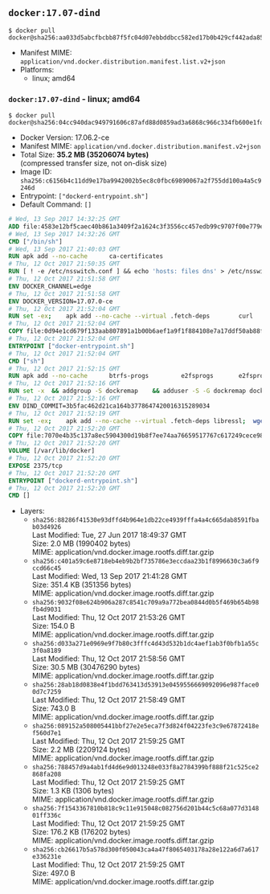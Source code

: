 ## `docker:17.07-dind`

```console
$ docker pull docker@sha256:aa033d5abcfbcbb87f5fc04d07ebbddbcc582ed17b0b429cf442ada85851f1bc
```

-	Manifest MIME: `application/vnd.docker.distribution.manifest.list.v2+json`
-	Platforms:
	-	linux; amd64

### `docker:17.07-dind` - linux; amd64

```console
$ docker pull docker@sha256:04cc940dac949791606c87afd88d0859ad3a6868c966c334fb600e1fd27426f9
```

-	Docker Version: 17.06.2-ce
-	Manifest MIME: `application/vnd.docker.distribution.manifest.v2+json`
-	Total Size: **35.2 MB (35206074 bytes)**  
	(compressed transfer size, not on-disk size)
-	Image ID: `sha256:c6156b4c11dd9e17ba9942002b5ec8c0fbc69890067a2f755dd100a4a5c9246d`
-	Entrypoint: `["dockerd-entrypoint.sh"]`
-	Default Command: `[]`

```dockerfile
# Wed, 13 Sep 2017 14:32:25 GMT
ADD file:4583e12bf5caec40b861a3409f2a1624c3f3556cc457edb99c9707f00e779e45 in / 
# Wed, 13 Sep 2017 14:32:26 GMT
CMD ["/bin/sh"]
# Wed, 13 Sep 2017 21:40:03 GMT
RUN apk add --no-cache 		ca-certificates
# Thu, 12 Oct 2017 21:50:35 GMT
RUN [ ! -e /etc/nsswitch.conf ] && echo 'hosts: files dns' > /etc/nsswitch.conf
# Thu, 12 Oct 2017 21:51:58 GMT
ENV DOCKER_CHANNEL=edge
# Thu, 12 Oct 2017 21:51:58 GMT
ENV DOCKER_VERSION=17.07.0-ce
# Thu, 12 Oct 2017 21:52:04 GMT
RUN set -ex; 	apk add --no-cache --virtual .fetch-deps 		curl 		tar 	; 		apkArch="$(apk --print-arch)"; 	case "$apkArch" in 		x86_64) dockerArch='x86_64' ;; 		s390x) dockerArch='s390x' ;; 		*) echo >&2 "error: unsupported architecture ($apkArch)"; exit 1 ;;	esac; 		if ! curl -fL -o docker.tgz "https://download.docker.com/linux/static/${DOCKER_CHANNEL}/${dockerArch}/docker-${DOCKER_VERSION}.tgz"; then 		echo >&2 "error: failed to download 'docker-${DOCKER_VERSION}' from '${DOCKER_CHANNEL}' for '${dockerArch}'"; 		exit 1; 	fi; 		tar --extract 		--file docker.tgz 		--strip-components 1 		--directory /usr/local/bin/ 	; 	rm docker.tgz; 		apk del .fetch-deps; 		dockerd -v; 	docker -v
# Thu, 12 Oct 2017 21:52:04 GMT
COPY file:0d94e1cd679f133aab807891a1b00b6aef1a9f1f884108e7a17ddf50ab88f1fb in /usr/local/bin/ 
# Thu, 12 Oct 2017 21:52:04 GMT
ENTRYPOINT ["docker-entrypoint.sh"]
# Thu, 12 Oct 2017 21:52:04 GMT
CMD ["sh"]
# Thu, 12 Oct 2017 21:52:15 GMT
RUN apk add --no-cache 		btrfs-progs 		e2fsprogs 		e2fsprogs-extra 		iptables 		xfsprogs 		xz
# Thu, 12 Oct 2017 21:52:16 GMT
RUN set -x 	&& addgroup -S dockremap 	&& adduser -S -G dockremap dockremap 	&& echo 'dockremap:165536:65536' >> /etc/subuid 	&& echo 'dockremap:165536:65536' >> /etc/subgid
# Thu, 12 Oct 2017 21:52:16 GMT
ENV DIND_COMMIT=3b5fac462d21ca164b3778647420016315289034
# Thu, 12 Oct 2017 21:52:19 GMT
RUN set -ex; 	apk add --no-cache --virtual .fetch-deps libressl; 	wget -O /usr/local/bin/dind "https://raw.githubusercontent.com/docker/docker/${DIND_COMMIT}/hack/dind"; 	chmod +x /usr/local/bin/dind; 	apk del .fetch-deps
# Thu, 12 Oct 2017 21:52:20 GMT
COPY file:7070e4b35c137a8ec5904300d19b8f7ee74aa76659517767c617249cece98a4a in /usr/local/bin/ 
# Thu, 12 Oct 2017 21:52:20 GMT
VOLUME [/var/lib/docker]
# Thu, 12 Oct 2017 21:52:20 GMT
EXPOSE 2375/tcp
# Thu, 12 Oct 2017 21:52:20 GMT
ENTRYPOINT ["dockerd-entrypoint.sh"]
# Thu, 12 Oct 2017 21:52:20 GMT
CMD []
```

-	Layers:
	-	`sha256:88286f41530e93dffd4b964e1db22ce4939fffa4a4c665dab8591fbab03d4926`  
		Last Modified: Tue, 27 Jun 2017 18:49:37 GMT  
		Size: 2.0 MB (1990402 bytes)  
		MIME: application/vnd.docker.image.rootfs.diff.tar.gzip
	-	`sha256:c401a59c6e8718eb4eb9b2bf735786e3eccdaa23b1f8996630c3a6f9ccd66c45`  
		Last Modified: Wed, 13 Sep 2017 21:41:28 GMT  
		Size: 351.4 KB (351356 bytes)  
		MIME: application/vnd.docker.image.rootfs.diff.tar.gzip
	-	`sha256:9032f08e624b906a287c8541c709a9a772bea0844d0b5f469b654b98fb4d9031`  
		Last Modified: Thu, 12 Oct 2017 21:53:26 GMT  
		Size: 154.0 B  
		MIME: application/vnd.docker.image.rootfs.diff.tar.gzip
	-	`sha256:d033a271e0969e9f7b80c3fffc4d43d532b1dc4aef1ab3f0bfb1a55c3f0a8189`  
		Last Modified: Thu, 12 Oct 2017 21:58:56 GMT  
		Size: 30.5 MB (30476290 bytes)  
		MIME: application/vnd.docker.image.rootfs.diff.tar.gzip
	-	`sha256:28ab18d0838e4f1bdd763413d53913e0459556669092096e987face00d7c7259`  
		Last Modified: Thu, 12 Oct 2017 21:58:49 GMT  
		Size: 743.0 B  
		MIME: application/vnd.docker.image.rootfs.diff.tar.gzip
	-	`sha256:089152a508005441bbf27e2e5eca7f3d824f04223fe3c9e67872418ef560d7e1`  
		Last Modified: Thu, 12 Oct 2017 21:59:25 GMT  
		Size: 2.2 MB (2209124 bytes)  
		MIME: application/vnd.docker.image.rootfs.diff.tar.gzip
	-	`sha256:788457d9a4ab1fd4d6e9d013248e033f8a2784399bf888f21c525ce2868fa208`  
		Last Modified: Thu, 12 Oct 2017 21:59:25 GMT  
		Size: 1.3 KB (1306 bytes)  
		MIME: application/vnd.docker.image.rootfs.diff.tar.gzip
	-	`sha256:7f1543367810b818c9c11e915048c082756d201b44c5c68a077d314801ff336c`  
		Last Modified: Thu, 12 Oct 2017 21:59:25 GMT  
		Size: 176.2 KB (176202 bytes)  
		MIME: application/vnd.docker.image.rootfs.diff.tar.gzip
	-	`sha256:cb26617b5a578d300f050043ca4a47f8065403178a28e122a6d7a617e336231e`  
		Last Modified: Thu, 12 Oct 2017 21:59:25 GMT  
		Size: 497.0 B  
		MIME: application/vnd.docker.image.rootfs.diff.tar.gzip
